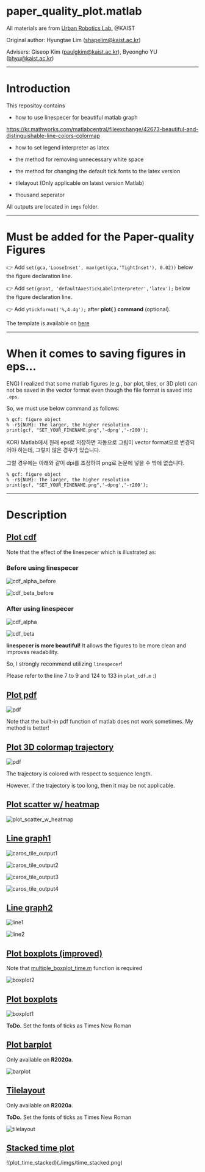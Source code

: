 # paper_quality_plot.matlab

All materials are from [Urban Robotics Lab.](http://urobot.kaist.ac.kr/) @KAIST

Original author: Hyungtae Lim (shapelim@kaist.ac.kr)

Advisers: Giseop Kim (paulgkim@kaist.ac.kr), Byeongho YU (bhyu@kaist.ac.kr) 

---

# Introduction

This repositoy contains 

* how to use linespecer for beautiful matlab graph

https://kr.mathworks.com/matlabcentral/fileexchange/42673-beautiful-and-distinguishable-line-colors-colormap

* how to set legend interpreter as latex

* the method for removing unnecessary white space

* the method for changing the default tick fonts to the latex version

* tilelayout (Only applicable on latest version Matlab)

* thousand seperator 

All outputs are located in `imgs` folder.

---
# Must be added for the Paper-quality Figures

:point_right: Add `set(gca,'LooseInset', max(get(gca,'TightInset'), 0.02))` below the figure declaration line.

:point_right: Add `set(groot, 'defaultAxesTickLabelInterpreter','latex');` below the figure declaration line.

:point_right: Add `ytickformat('%,4.4g');` after **plot( ) command** (optional).

The template is available on [here](template.m)

---

# When it comes to saving figures in eps...

ENG) I realized that some matlab figures (e.g., bar plot, tiles, or 3D plot) can not be saved in the vector format even though the file format is saved into `.eps`.

So, we must use below command as follows:

```
% gcf: figure object
% -r${NUM}: The larger, the higher resolution
print(gcf, "SET_YOUR_FINENAME.png",'-dpng','-r200'); 
```

KOR) Matlab에서 원래 eps로 저장하면 자동으로 그림이 vector format으로 변경되어야 하는데, 그렇지 않은 경우가 있습니다.

그럴 경우에는 아래와 같이 dpi를 조정하여 png로 논문에 넣을 수 밖에 없습니다.


```
% gcf: figure object
% -r${NUM}: The larger, the higher resolution
print(gcf, "SET_YOUR_FINENAME.png",'-dpng','-r200'); 
```


---

# Description

## [Plot cdf](plot_cdf.m)

Note that the effect of the linespecer which is illustrated as: 

### Before using linespecer

![cdf_alpha_before](./imgs/total_cdf_alpha_before.png)

![cdf_beta_before](./imgs/total_cdf_beta_before.png)

### After using linespecer

![cdf_alpha](./imgs/total_cdf_alpha.png)

![cdf_beta](./imgs/total_cdf_beta.png)

**linespecer is more beautiful!** It allows the figures to be more clean and improves readability.

So, I strongly recommend utilizing `linespecer`!

Please refer to the line 7 to 9 and 124 to 133 in `plot_cdf.m`  :) 

## [Plot pdf](plot_pdf.m)

![pdf](./imgs/erasor_pdf_diff_percentage.png)

Note that the built-in pdf function of matlab does not work sometimes. My method is better!

## [Plot 3D colormap trajectory](plot_trajectory.m)

![pdf](./imgs/Navigation_trajectory.png)

The trajectory is colored with respect to sequence length.

However, if the trajectory is too long, then it may be not applicable.

## [Plot scatter w/ heatmap](plot_scatter_w_heatmap.m)

![plot_scatter_w_heatmap](imgs/tims_rotation_v30.png)

## [Line graph1](plot_linegraph1.m)

![caros_tile_output1](imgs/caros_rotor_speed.png)

![caros_tile_output2](imgs/caros_pitch_alpha.png)

![caros_tile_output3](imgs/caros_orientation.png)

![caros_tile_output4](imgs/caros_position.png)

## [Line graph2](plot_linegraph2.m)

![line1](./imgs/erasor_ground_percentage.png)

![line2](./imgs/erasor_ground_rejection.png)

## [Plot boxplots (improved)](plot_boxplot2.m)

Note that [multiple_boxplot_time.m](multiple_boxplot_time.m) function is required

![boxplot2](./imgs/box_plot2_r300.png)

## [Plot boxplots](plot_boxplots.m)

![boxplot1](./imgs/boxplot1.png)

**ToDo.** Set the fonts of ticks as Times New Roman

## [Plot barplot](plot_barplot.m)

Only available on **R2020a**.

![barplot](./imgs/ground_bar_plot_v2.png)

## [Tilelayout](plot_tilelayout.m)

Only available on **R2020a**.

**ToDo.** Set the fonts of ticks as Times New Roman

![tilelayout](./imgs/final_tilelayout.png)

## [Stacked time plot](plot_time_stacked.m)

!(plot_time_stacked)(./imgs/time_stacked.png)
